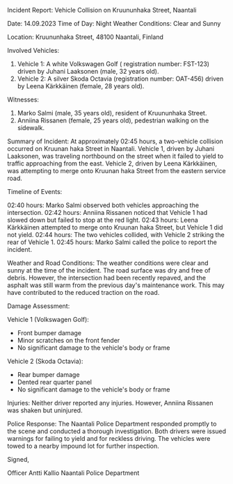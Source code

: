 Incident Report: Vehicle Collision on Kruununhaka Street, Naantali

Date: 14.09.2023
Time of Day: Night
Weather Conditions: Clear and Sunny

Location: Kruununhaka Street, 48100 Naantali, Finland

Involved Vehicles:

1. Vehicle 1: A white Volkswagen Golf ( registration number: FST-123) driven by Juhani Laaksonen (male, 32 years old).
2. Vehicle 2: A silver Skoda Octavia (registration number: OAT-456) driven by Leena Kärkkäinen (female, 28 years old).

Witnesses:

1. Marko Salmi (male, 35 years old), resident of Kruununhaka Street.
2. Anniina Rissanen (female, 25 years old), pedestrian walking on the sidewalk.

Summary of Incident:
At approximately 02:45 hours, a two-vehicle collision occurred on Kruunan haka Street in Naantali. Vehicle 1, driven by Juhani Laaksonen, was traveling northbound on the street when it failed to yield to traffic approaching from the east. Vehicle 2, driven by Leena Kärkkäinen, was attempting to merge onto Kruunan haka Street from the eastern service road.

Timeline of Events:

02:40 hours: Marko Salmi observed both vehicles approaching the intersection.
02:42 hours: Anniina Rissanen noticed that Vehicle 1 had slowed down but failed to stop at the red light.
02:43 hours: Leena Kärkkäinen attempted to merge onto Kruunan haka Street, but Vehicle 1 did not yield.
02:44 hours: The two vehicles collided, with Vehicle 2 striking the rear of Vehicle 1.
02:45 hours: Marko Salmi called the police to report the incident.

Weather and Road Conditions:
The weather conditions were clear and sunny at the time of the incident. The road surface was dry and free of debris. However, the intersection had been recently repaved, and the asphalt was still warm from the previous day's maintenance work. This may have contributed to the reduced traction on the road.

Damage Assessment:

Vehicle 1 (Volkswagen Golf):

* Front bumper damage
* Minor scratches on the front fender
* No significant damage to the vehicle's body or frame

Vehicle 2 (Skoda Octavia):

* Rear bumper damage
* Dented rear quarter panel
* No significant damage to the vehicle's body or frame

Injuries:
Neither driver reported any injuries. However, Anniina Rissanen was shaken but uninjured.

Police Response:
The Naantali Police Department responded promptly to the scene and conducted a thorough investigation. Both drivers were issued warnings for failing to yield and for reckless driving. The vehicles were towed to a nearby impound lot for further inspection.

Signed,

Officer Antti Kallio
Naantali Police Department